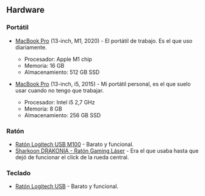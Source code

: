 ## Hardware

### Portátil

- [MacBook Pro](https://www.apple.com/macbook-pro-13/) (13-inch, M1, 2020) - El portátil de trabajo. Es el que uso diariamente.

  - Procesador: Apple M1 chip
  - Memoria: 16 GB
  - Almacenamiento: 512 GB SSD

- [MacBook Pro](https://www.apple.com/macbook-pro-13/) (13-inch, i5, 2015) - Mi portátil personal, es el que suelo usar cuando no tengo que trabajar.
  - Procesador: Intel i5 2,7 GHz
  - Memoria: 8 GB
  - Almacenamiento: 256 GB SSD

### Ratón

- [Ratón Logitech USB M100](https://amzn.to/3ipTnoL) - Barato y funcional.
- [Sharkoon DRAKONIA - Ratón Gaming Láser](https://amzn.to/3BbWE3X) - Era el que usaba hasta que dejó de funcionar el click de la rueda central.

### Teclado

- [Ratón Logitech USB](https://amzn.to/3ipTnoL) - Barato y funcional.
